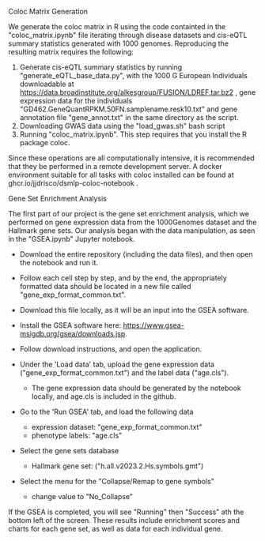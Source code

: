 Coloc Matrix Generation

We generate the coloc matrix in R using the code containted in the "coloc_matrix.ipynb" file iterating through disease datasets and cis-eQTL summary statistics generated with 1000 genomes. Reproducing the resulting matrix requires the following:

1. Generate cis-eQTL summary statistics by running "generate_eQTL_base_data.py", with the 1000 G European Individuals downloadable at https://data.broadinstitute.org/alkesgroup/FUSION/LDREF.tar.bz2 , gene expression data for the individuals "GD462.GeneQuantRPKM.50FN.samplename.resk10.txt" and gene annotation file "gene_annot.txt" in the same directory as the script.
2. Downloading GWAS data using the "load_gwas.sh" bash script
3. Running "coloc_matrix.ipynb". This step requires that you install the R package coloc.

Since these operations are all computationally intensive, it is recommended that they be performed in a remote development server. A docker environment suitable for all tasks with coloc installed can be found at ghcr.io/jjdrisco/dsmlp-coloc-notebook .


Gene Set Enrichment Analysis


The first part of our project is the gene set enrichment analysis, which we performed on gene expression data from the 1000Genomes dataset and the Hallmark gene sets. Our analysis began with the data manipulation, as seen in the "GSEA.ipynb" Jupyter notebook.

- Download the entire repository (including the data files), and then open the notebook and run it.
- Follow each cell step by step, and by the end, the appropriately formatted data should be located in a new file called "gene_exp_format_common.txt".
- Download this file locally, as it will be an input into the GSEA software.

- Install the GSEA software here: https://www.gsea-msigdb.org/gsea/downloads.jsp.
- Follow download instructions, and open the application.
- Under the 'Load data' tab, upload the gene expression data ("gene_exp_format_common.txt") and the label data ("age.cls").
    - The gene expression data should be generated by the notebook locally, and age.cls is included in the github.
- Go to the 'Run GSEA' tab, and load the following data
    - expression dataset: "gene_exp_format_common.txt"
    - phenotype labels: "age.cls"
- Select the gene sets database
    - Hallmark gene set: ("h.all.v2023.2.Hs.symbols.gmt")
- Select the menu for the "Collapse/Remap to gene symbols"
    - change value to "No_Collapse"

If the GSEA is completed, you will see "Running" then "Success" ath the bottom left of the screen.
These results include enrichment scores and charts for each gene set, as well as data for each individual gene. 
